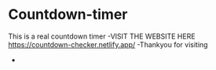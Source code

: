 # Countdown-timer
This is a real countdown timer
 -VISIT THE WEBSITE HERE https://countdown-checker.netlify.app/
 -Thankyou for visiting

 -
